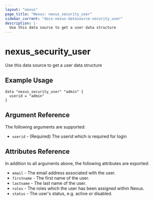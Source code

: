```yaml
---
layout: "nexus"
page_title: "Nexus: nexus_security_user"
sidebar_current: "docs-nexus-datasource-security_user"
description: |-
  Use this data source to get a user data structure
---
```


# nexus_security_user

Use this data source to get a user data structure

## Example Usage

```hcl
data "nexus_security_user" "admin" {
  userid = "admin"
}
```

## Argument Reference

The following arguments are supported:

* `userid` - (Required) The userid which is required for login

## Attributes Reference

In addition to all arguments above, the following attributes are exported:

* `email` - The email address associated with the user.
* `firstname` - The first name of the user.
* `lastname` - The last name of the user.
* `roles` - The roles which the user has been assigned within Nexus.
* `status` - The user's status, e.g. active or disabled.


